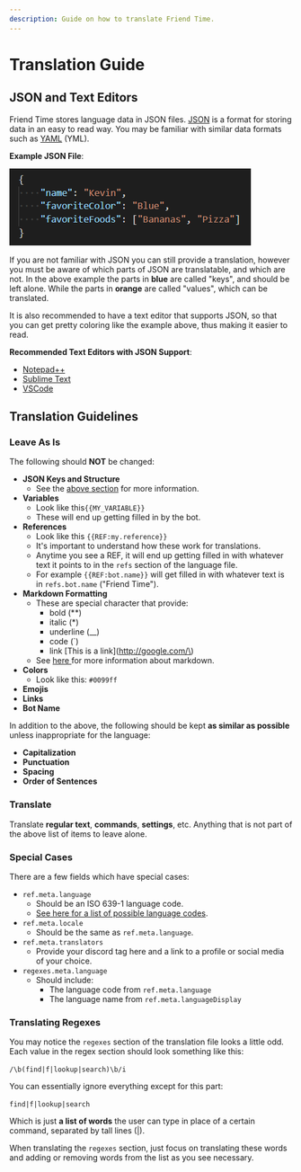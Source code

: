```yaml
---
description: Guide on how to translate Friend Time.
---
```


# Translation Guide

## **JSON and Text Editors**

Friend Time stores language data in JSON files. [JSON](https://en.wikipedia.org/wiki/JSON) is a format for storing data in an easy to read way. You may be familiar with similar data formats such as [YAML](https://en.wikipedia.org/wiki/YAML) \(YML\).

**Example JSON File**:

![](../.gitbook/assets/image%20%2816%29.png)

If you are not familiar with JSON you can still provide a translation, however you must be aware of which parts of JSON are translatable, and which are not. In the above example the parts in **blue** are called "keys", and should be left alone. While the parts in **orange** are called "values", which can be translated.

It is also recommended to have a text editor that supports JSON, so that you can get pretty coloring like the example above, thus making it easier to read.

**Recommended Text Editors with JSON Support**:

* [Notepad++](https://notepad-plus-plus.org/)
* [Sublime Text](https://www.sublimetext.com/)
* [VSCode](https://code.visualstudio.com/)

## **Translation Guidelines**

### Leave As Is

The following should **NOT** be changed:

* **JSON Keys and Structure**
  * See the [above section](translation-guide.md#json-and-text-editors) for more information.
* **Variables**
  * Look like this`{{MY_VARIABLE}}`
  * These will end up getting filled in by the bot.
* **References**
  * Look like this `{{REF:my.reference}}`
  * It's important to understand how these work for translations.
  * Anytime you see a REF, it will end up getting filled in with whatever text it points to in the `refs` section of the language file.
  * For example `{{REF:bot.name}}` will get filled in with whatever text is in `refs.bot.name` \("Friend Time"\).
* **Markdown Formatting**
  * These are special character that provide:
    * bold \(\*\*\)
    * italic \(\*\)
    * underline \(\_\_\)
    * code \(\`\)
    * link \[This is a link\]\(http://google.com/\)
  * See [here ](https://support.discord.com/hc/en-us/articles/210298617-Markdown-Text-101-Chat-Formatting-Bold-Italic-Underline-)for more information about markdown.
* **Colors**
  * Look like this: `#0099ff`
* **Emojis**
* **Links**
* **Bot Name**

In addition to the above, the following should be kept **as similar as possible** unless inappropriate for the language:

* **Capitalization**
* **Punctuation**
* **Spacing**
* **Order of Sentences**

### Translate

Translate **regular text**, **commands**, **settings**, etc. Anything that is not part of the above list of items to leave alone.

### Special Cases

There are a few fields which have special cases:

* `ref.meta.language`
  * Should be an ISO 639-1 language code.
  * [See here for a list of possible language codes](https://www.andiamo.co.uk/resources/iso-language-codes/).
* `ref.meta.locale`
  * Should be the same as `ref.meta.language`.
* `ref.meta.translators`
  * Provide your discord tag here and a link to a profile or social media of your choice.
* `regexes.meta.language`
  * Should include:
    * The language code from `ref.meta.language`
    * The language name from `ref.meta.languageDisplay`

### Translating Regexes

You may notice the `regexes` section of the translation file looks a little odd. Each value in the regex section should look something like this:

`/\b(find|f|lookup|search)\b/i`

You can essentially ignore everything except for this part:

`find|f|lookup|search`

Which is just **a list of words** the user can type in place of a certain command, separated by tall lines \(\|\).

When translating the `regexes` section, just focus on translating these words and adding or removing words from the list as you see necessary.
